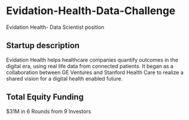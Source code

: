 # Evidation-Health-Data-Challenge
Evidation Health- Data Scientist position

## Startup description

Evidation Health helps healthcare companies quantify outcomes in the digital era, using real life data from connected patients. It began as a collaboration between GE Ventures and Stanford Health Care to realize a shared vision for a digital health enabled future. 


## Total Equity Funding

$31M in 6 Rounds from 9 Investors
